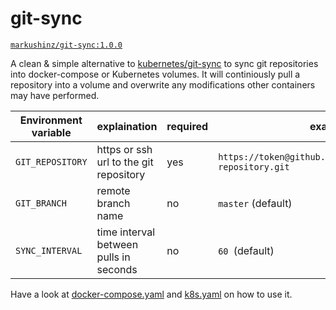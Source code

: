 # git-sync

[`markushinz/git-sync:1.0.0`](https://hub.docker.com/r/markushinz/git-sync/tags)

A clean & simple alternative to [kubernetes/git-sync](https://github.com/kubernetes/git-sync) to sync git repositories into docker-compose or Kubernetes volumes. It will continiously pull a repository into a volume and overwrite any modifications other containers may have performed.

| Environment variable | explaination |required | example |
|---|---|---|---|
| `GIT_REPOSITORY` |  https or ssh url to the git repository | yes | `https://token@github.com/markushinz/private-repository.git` |
| `GIT_BRANCH` |  remote branch name | no | `master` (default) |
| `SYNC_INTERVAL` |  time interval between pulls in seconds | no | `60 `(default) |

Have a look at [docker-compose.yaml](docker-compose.yaml) and [k8s.yaml](k8s.yaml) on how to use it.
